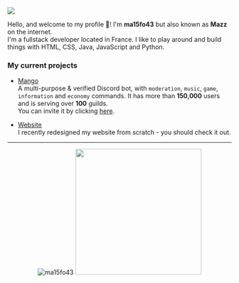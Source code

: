 ![](https://raw.githubusercontent.com/ma15fo43/ma15fo43/master/medias/github_banner.png)

Hello, and welcome to my profile 👋! I'm **ma15fo43** but also known as **Mazz** on the internet. 
<br>I'm a fullstack developer located in France. I like to play around and build things with HTML, CSS, Java, JavaScript and Python.

### My current projects
- [Mango](https://github.com/Ma15fo43/Mango)
<br>A multi-purpose & verified Discord bot, with `moderation`, `music`, `game`, `information` and `economy` commands. It has more than **150,000** users and is serving over **100** guilds. <br>You can invite it by clicking [here](https://discord.com/oauth2/authorize?client_id=497443144632238090&permissions=8&scope=bot).

- [Website](https://github.com/Ma15fo43/ma15fo43.github.io)
<br>I recently redesigned my website from scratch - you should check it out.

<hr>
<p align="center">
  <img src="https://github-readme-stats.vercel.app/api?username=ma15fo43&show_icons=true%20alt=ma15fo43" alt="ma15fo43" />
  <img src="https://github-readme-stats.vercel.app/api/top-langs/?username=ma15fo43" width="283px" />
</p>
